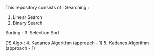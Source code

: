 This repository consists of :
Searching :
1. Linear Search
2. Binary Search

Sorting :
3. Selection Sort 

DS Algo :
4. Kadanes Algorithm (approach - 1)
5. Kadanes Algorithm (approach - 1)